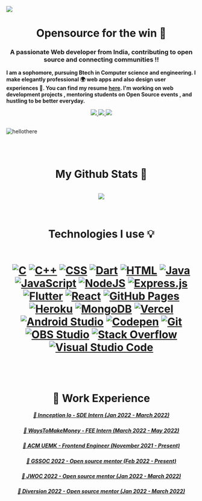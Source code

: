 <a href="https://tamal.vercel.app/" target="_blank"><img src="https://github.com/IAmTamal/IAmTamal/blob/main/tamalbanner2.gif?raw=true" /></a>

<h1 align="center">Opensource for the win 💙</h1>
<h3 align="center">A passionate Web developer from India, contributing to open source and connecting communities !! </h3>

**I am a sophomore, pursuing Btech in Computer science and engineering. I make elegantly professional 🌍 web apps and also design user experiences 🎨. You can find my resume [here](https://tamal.vercel.app/). I'm working on web development projects , mentoring students on Open Source events , and hustling to be better everyday.**
<br/>

<p align="center">
  <a href="https://twitter.com/mrTamall">
    <img src="https://img.shields.io/twitter/follow/mrTamall?label=Twitter&logo=twitter&style=for-the-badge&color=blue" />
  </a>
  <a href="https://discord.com/invite/jZQs6Wu">
    <img src="https://img.shields.io/discord/699608417039286293?logo=discord&style=for-the-badge&color=blue" />
  </a>
  <a href="https://github.com/IAmTamal">
    <img src="https://img.shields.io/github/followers/IAmTamal?logo=github&style=for-the-badge&color=blue" />
  </a>
</p>

<br/>

<img src="https://github.com/IAmTamal/IAmTamal/blob/main/aboutme.gif?raw=true" alt="hellothere" />

<br> <br>

<h1 align="center"> My Github Stats 🚀 <br/> <br/> 
  <img align="center" src="https://github-readme-streak-stats.herokuapp.com?user=IAmTamal&theme=dracula"/> <br/>

</h1>



<br/>


<h1 align="center"> Technologies I use 💡 <br/> <br/>

<p align="center">
    <a href="https://github.com/search?q=user%3ADenverCoder1+is%3Arepo+language%3Ac"><img alt="C" src="https://img.shields.io/badge/C%20-%232370ED.svg?logo=c&logoColor=white"></a>
    <a href="https://github.com/search?q=user%3ADenverCoder1+is%3Arepo+language%3Acpp"><img alt="C++" src="https://img.shields.io/badge/C++%20-%2300599C.svg?logo=c%2B%2B&logoColor=white"></a>
    <a href="https://github.com/search?q=user%3ADenverCoder1+is%3Arepo+language%3Acss"><img alt="CSS" src="https://img.shields.io/badge/CSS%20-%231572B6.svg?logo=css3&logoColor=white"></a>
    <a href="https://github.com/search?q=user%3ADenverCoder1+is%3Arepo+language%3Adart"><img alt="Dart" src="https://img.shields.io/badge/Dart%20-%2315A6C4.svg?logo=dart&logoColor=white"></a>
    <a href="https://github.com/search?q=user%3ADenverCoder1+is%3Arepo+language%3Ahtml"><img alt="HTML" src="https://img.shields.io/badge/HTML%20-%23E34F26.svg?logo=html5&logoColor=white"></a>
    <a href="https://github.com/search?q=user%3ADenverCoder1+is%3Arepo+language%3Ajava"><img alt="Java" src="https://img.shields.io/badge/Java-%23007396.svg?logo=java&logoColor=white"></a>
    <a href="https://github.com/search?q=user%3ADenverCoder1+is%3Arepo+language%3Ajavascript"><img alt="JavaScript" src="https://img.shields.io/badge/JavaScript%20-%23F7DF1E.svg?logo=javascript&logoColor=black"></a>
    <a href="https://github.com/search?q=user%3ADenverCoder1+is%3Arepo+language%3Ajavascript"><img alt="NodeJS" src="https://img.shields.io/badge/Node.js%20-%2343853D.svg?logo=node.js&logoColor=white"></a>
    <a href="#"><img alt="Express.js" src="https://img.shields.io/badge/Express.js%20-%23404d59.svg?logo=express&logoColor=white"></a>
    <a href="#"><img alt="Flutter" src="https://img.shields.io/badge/Flutter%20-%2302569B.svg?logo=flutter&logoColor=white"></a>
    <a href="#"><img alt="React" src="https://img.shields.io/badge/React%20-%2320232a.svg?logo=react&logoColor=%2361DAFB"></a>
    <a href="#"><img alt="GitHub Pages" src="https://img.shields.io/badge/GitHub%20Pages-%23327FC7.svg?logo=github&logoColor=white"></a>
    <a href="#"><img alt="Heroku" src="https://img.shields.io/badge/Heroku%20-%23430098.svg?logo=heroku&logoColor=white"></a>
    <a href="#"><img alt="MongoDB" src ="https://img.shields.io/badge/MongoDB-%234ea94b.svg?logo=mongodb&logoColor=white"></a>
    <a href="#"><img alt="Vercel" src="https://img.shields.io/badge/Vercel%20-%23000000.svg?logo=vercel&logoColor=white"></a>
    <a href="#"><img alt="Android Studio" src="https://img.shields.io/badge/Android%20Studio-008678.svg?logo=android-studio&logoColor=white"></a>
    <a href="#"><img alt="Codepen" src="https://img.shields.io/badge/Codepen-000000.svg?logo=codepen&logoColor=white"></a>
    <a href="#"><img alt="Git" src="https://img.shields.io/badge/Git%20-%23F05033.svg?logo=git&logoColor=white"></a>
    <a href="#"><img alt="OBS Studio" src="https://img.shields.io/badge/-OBS%20Studio-302E31?logo=obs-studio&logoColor=white"></a>
    <a href="#"><img alt="Stack Overflow" src="https://img.shields.io/badge/-Stack%20Overflow-FE7A16?logo=stack-overflow&logoColor=white"></a>
    <a href="#"><img alt="Visual Studio Code" src="https://img.shields.io/badge/Visual%20Studio%20Code-0078d7.svg?logo=visual-studio-code&logoColor=white"></a>

</p>
  
</h1>



<br> <br>

<h1 align="center"> 🚀 Work Experience </h1>

<p align="center">
  <a href="https://www.linkedin.com/company/innception/" align="center"> <h5 align="center"> 🧁 Innception Io - SDE Intern (Jan 2022 - March 2022) </h5> </a>
  
  <a href="https://www.linkedin.com/company/waystomakemoney/" align="center"> <h5 align="center"> 🧁 WaysToMakeMoney - FEE Intern (March 2022 - May 2022) </h5> </a>
  
  <a href="https://www.linkedin.com/company/uem-kolkata-acm/" align="center"> <h5 align="center"> 🧁 ACM UEMK - Frontend Engineer (November 2021 - Present) </h5> </a>
  
  <a href="https://gssoc.girlscript.tech/" align="center"> <h5 align="center"> 🧁 GSSOC 2022 - Open source mentor (Feb 2022 - Present) </h5> </a>
  
  <a href="https://jwoc.tech/" align="center"> <h5 align="center"> 🧁 JWOC 2022 - Open source mentor (Jan 2022 - March 2022) </h5> </a>
  
  <a href="https://diversion.tech/#" align="center"> <h5 align="center"> 🧁 Diversion 2022 - Open source mentor (Jan 2022 - March 2022) </h5> </a>
  
</p>
